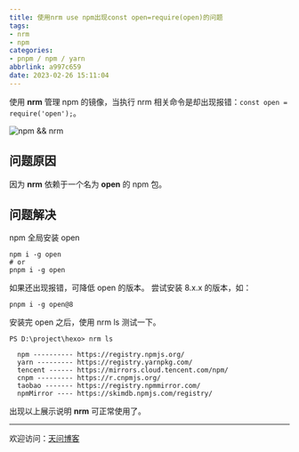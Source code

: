 ```yaml
---
title: 使用nrm use npm出现const open=require(open)的问题
tags:
- nrm
- npm
categories:
- pnpm / npm / yarn
abbrlink: a997c659
date: 2023-02-26 15:11:04
---
```


使用 **nrm** 管理 npm 的镜像，当执行 nrm 相关命令是却出现报错：`const open = require('open');`。

![npm && nrm](https://tiven.cn/static/img/img-npm-02-fxFXF8douEz-BeV-vnEmk.jpg)

[//]: # (<!-- more -->)

## 问题原因

因为 **nrm** 依赖于一个名为 **open** 的 npm 包。

## 问题解决

npm 全局安装 open 

```shell
npm i -g open
# or
pnpm i -g open
```

如果还出现报错，可降低 open 的版本。
尝试安装 8.x.x 的版本，如：

```shell
pnpm i -g open@8
```

安装完 open 之后，使用 nrm ls 测试一下。

```shell
PS D:\project\hexo> nrm ls

  npm ---------- https://registry.npmjs.org/
  yarn --------- https://registry.yarnpkg.com/
  tencent ------ https://mirrors.cloud.tencent.com/npm/
  cnpm --------- https://r.cnpmjs.org/
  taobao ------- https://registry.npmmirror.com/
  npmMirror ---- https://skimdb.npmjs.com/registry/

```

出现以上展示说明 **nrm** 可正常使用了。

---

欢迎访问：[天问博客](https://tiven.cn/p/a997c659/ "天问博客-专注于大前端技术")

